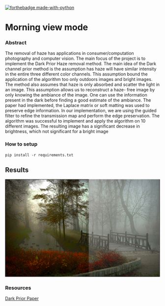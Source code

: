 [![forthebadge made-with-python](https://img.shields.io/badge/Made%20with-Python-1f425f.svg)](https://www.python.org/)

# Morning view mode

### Abstract
The removal of haze has applications in consumer/computation photography and computer vision. The main focus of the project is to implement the Dark Prior Haze removal method. The main idea of the Dark channel prior method is the assumption has haze will have similar intensity in the entire three different color channels. This assumption bound the application of the algorithm too only outdoors images and bright images. The method also assumes that haze is only absorbed and scatter the light in an image. This assumption allows us to reconstruct a haze- free image by only knowing the ambiance of the image. One can use the information present in the dark before finding a good estimate of the ambiance. The paper had implemented, the Laplace matrix or soft matting was used to preserve edge information. In our implementation, we are using the guided filter to refine the transmission map and perform the edge preservation. The algorithm was successful to implement and apply the algorithm on 10 different images. The resulting image has a significant decrease in brightness, which not significant for a bright image

### How to setup
```
pip install -r requirements.txt
```

## Results

![Image](./Results.png)
### Resources

[Dark Prior Paper](http://kaiminghe.com/publications/cvpr09.pdf)
